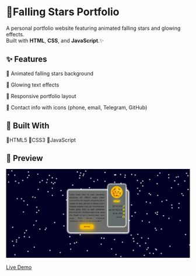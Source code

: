 # 🌠Falling Stars Portfolio 
A personal portfolio website featuring animated falling stars and glowing effects.  
Built with **HTML**, **CSS**, and **JavaScript**.✨
## ✨ Features
💛 Animated falling stars background   

💛 Glowing text effects

💛 Responsive portfolio layout

💛 Contact info with icons (phone, email, Telegram, GitHub)    
## 🌟 Built With
💛HTML5  💛CSS3  💛JavaScript  
## 💫 Preview
![Portfolio Screenshot](./images/preview.png)

[Live Demo](https://eng-ata.github.io/falling-stars-portfolio/)


